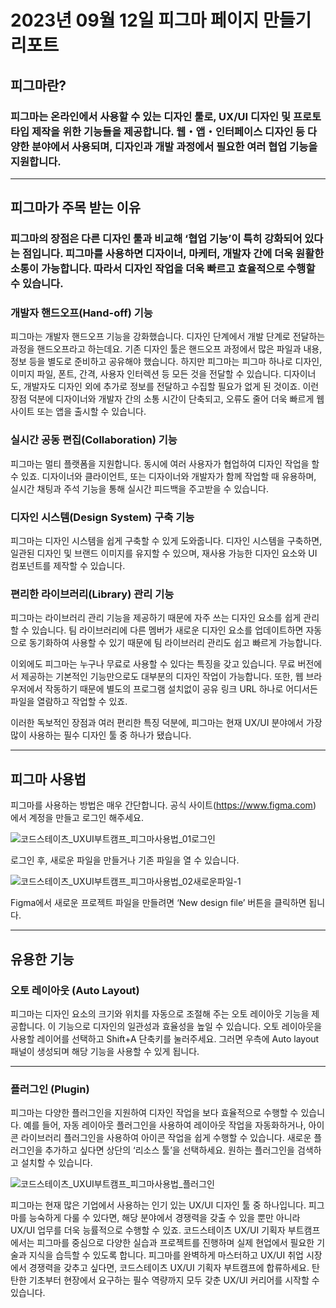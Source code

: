 # 2023년 09월 12일 피그마 페이지 만들기 리포트
## 피그마란?
### 피그마는 온라인에서 사용할 수 있는 디자인 툴로, UX/UI 디자인 및 프로토타입 제작을 위한 기능들을 제공합니다. 웹・앱・인터페이스 디자인 등 다양한 분야에서 사용되며, 디자인과 개발 과정에서 필요한 여러 협업 기능을 지원합니다.

<hr/>
   
## 피그마가 주목 받는 이유
### 피그마의 장점은 다른 디자인 툴과 비교해 ‘협업 기능’이 특히 강화되어 있다는 점입니다. 피그마를 사용하면 디자이너, 마케터, 개발자 간에 더욱 원활한 소통이 가능합니다. 따라서 디자인 작업을 더욱 빠르고 효율적으로 수행할 수 있습니다.
   
### 개발자 핸드오프(Hand-off) 기능
피그마는 개발자 핸드오프 기능을 강화했습니다. 디자인 단계에서 개발 단계로 전달하는 과정을 핸드오프라고 하는데요. 기존 디자인 툴은 핸드오프 과정에서 많은 파일과 내용, 정보 등을 별도로 준비하고 공유해야 했습니다.
하지만 피그마는 피그마 하나로 디자인, 이미지 파일, 폰트, 간격, 사용자 인터렉션 등 모든 것을 전달할 수 있습니다. 디자이너도, 개발자도 디자인 외에 추가로 정보를 전달하고 수집할 필요가 없게 된 것이죠. 이런 장점 덕분에 디자이너와 개발자 간의 소통 시간이 단축되고, 오류도 줄어 더욱 빠르게 웹사이트 또는 앱을 출시할 수 있습니다.
   
### 실시간 공동 편집(Collaboration) 기능
피그마는 멀티 플랫폼을 지원합니다. 동시에 여러 사용자가 협업하여 디자인 작업을 할 수 있죠. 디자이너와 클라이언트, 또는 디자이너와 개발자가 함께 작업할 때 유용하며, 실시간 채팅과 주석 기능을 통해 실시간 피드백을 주고받을 수 있습니다.
   
### 디자인 시스템(Design System) 구축 기능
피그마는 디자인 시스템을 쉽게 구축할 수 있게 도와줍니다. 디자인 시스템을 구축하면, 일관된 디자인 및 브랜드 이미지를 유지할 수 있으며, 재사용 가능한 디자인 요소와 UI 컴포넌트를 제작할 수 있습니다.
   
### 편리한 라이브러리(Library) 관리 기능
피그마는 라이브러리 관리 기능을 제공하기 때문에 자주 쓰는 디자인 요소를 쉽게 관리할 수 있습니다. 팀 라이브러리에 다른 멤버가 새로운 디자인 요소를 업데이트하면 자동으로 동기화하여 사용할 수 있기 때문에 팀 라이브러리 관리도 쉽고 빠르게 가능합니다.
   
이외에도 피그마는 누구나 무료로 사용할 수 있다는 특징을 갖고 있습니다. 무료 버전에서 제공하는 기본적인 기능만으로도 대부분의 디자인 작업이 가능합니다. 또한, 웹 브라우저에서 작동하기 때문에 별도의 프로그램 설치없이 공유 링크 URL 하나로 어디서든 파일을 열람하고 작업할 수 있죠.
   
이러한 독보적인 장점과 여러 편리한 특징 덕분에, 피그마는 현재 UX/UI 분야에서 가장 많이 사용하는 필수 디자인 툴 중 하나가 됐습니다.
   
<hr/>

   
## 피그마 사용법
피그마를 사용하는 방법은 매우 간단합니다. 공식 사이트(https://www.figma.com) 에서 계정을 만들고 로그인 해주세요.
   
![코드스테이츠_UXUI부트캠프_피그마사용법_01로그인](https://github.com/rhkdtjq0915/cordova/assets/80075223/1ec59bde-ca17-4a6f-9285-9f67070f2625)
   
로그인 후, 새로운 파일을 만들거나 기존 파일을 열 수 있습니다.
   
![코드스테이츠_UXUI부트캠프_피그마사용법_02새로운파일-1](https://github.com/rhkdtjq0915/cordova/assets/80075223/47da7938-1baf-4e5f-a9b5-ed675ec22da0)

Figma에서 새로운 프로젝트 파일을 만들려면 ‘New design file’ 버튼을 클릭하면 됩니다.

<hr/>

## 유용한 기능
### 오토 레이아웃 (Auto Layout)
피그마는 디자인 요소의 크기와 위치를 자동으로 조절해 주는 오토 레이아웃 기능을 제공합니다. 이 기능으로 디자인의 일관성과 효율성을 높일 수 있습니다.
오토 레이아웃을 사용할 레이어를 선택하고 Shift+A 단축키를 눌러주세요. 그러면 우측에 Auto layout 패널이 생성되며 해당 기능을 사용할 수 있게 됩니다.

<hr/>

### 플러그인 (Plugin)
피그마는 다양한 플러그인을 지원하여 디자인 작업을 보다 효율적으로 수행할 수 있습니다. 예를 들어, 자동 레이아웃 플러그인을 사용하여 레이아웃 작업을 자동화하거나, 아이콘 라이브러리 플러그인을 사용하여 아이콘 작업을 쉽게 수행할 수 있습니다.
새로운 플러그인을 추가하고 싶다면 상단의 ‘리소스 툴’을 선택하세요. 원하는 플러그인을 검색하고 설치할 수 있습니다.
   
![코드스테이츠_UXUI부트캠프_피그마사용법_플러그인](https://github.com/rhkdtjq0915/cordova/assets/80075223/b812d1ce-a34b-49c2-b377-3e33092e9348)

피그마는 현재 많은 기업에서 사용하는 인기 있는 UX/UI 디자인 툴 중 하나입니다. 피그마를 능숙하게 다룰 수 있다면, 해당 분야에서 경쟁력을 갖출 수 있을 뿐만 아니라 UX/UI 업무를 더욱 능률적으로 수행할 수 있죠.
코드스테이츠 UX/UI 기획자 부트캠프에서는 피그마를 중심으로 다양한 실습과 프로젝트를 진행하며 실제 현업에서 필요한 기술과 지식을 습득할 수 있도록 합니다.
피그마를 완벽하게 마스터하고 UX/UI 취업 시장에서 경쟁력을 갖추고 싶다면, 코드스테이츠 UX/UI 기획자 부트캠프에 합류하세요. 탄탄한 기초부터 현장에서 요구하는 필수 역량까지 모두 갖춘 UX/UI 커리어를 시작할 수 있습니다.


